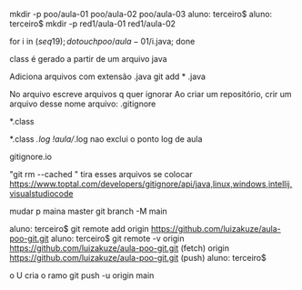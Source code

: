 mkdir -p poo/aula-01 poo/aula-02 poo/aula-03
aluno: terceiro$ 
aluno: terceiro$ mkdir -p red1/aula-01 red1/aula-02


for i in $(seq 1 9); do touch poo/aula-01/$i.java; done


class é gerado a partir de um arquivo java

Adiciona arquivos com extensão .java
git add * .java

No arquivo escreve arquivos q quer ignorar
Ao criar um repositório, crir um arquivo desse
nome arquivo: .gitignore

*.class

*.class
*.log
!aula/*.log nao exclui o ponto log de aula

gitignore.io


"git rm --cached <file>" tira esses arquivos se colocar
https://www.toptal.com/developers/gitignore/api/java,linux,windows,intellij,visualstudiocode

mudar p maina master
git branch -M main



aluno: terceiro$ git remote add origin https://github.com/luizakuze/aula-poo-git.git
aluno: terceiro$ git remote -v
origin	https://github.com/luizakuze/aula-poo-git.git (fetch)
origin	https://github.com/luizakuze/aula-poo-git.git (push)
aluno: terceiro$ 

o U cria o ramo
git push -u origin main

